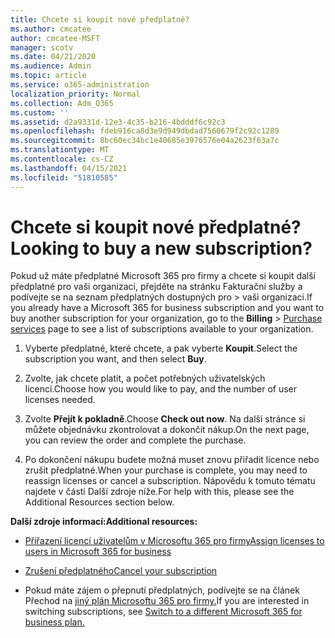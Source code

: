 ```yaml
---
title: Chcete si koupit nové předplatné?
ms.author: cmcatee
author: cmcatee-MSFT
manager: scotv
ms.date: 04/21/2020
ms.audience: Admin
ms.topic: article
ms.service: o365-administration
localization_priority: Normal
ms.collection: Adm_O365
ms.custom: ''
ms.assetid: d2a9331d-12e3-4c35-b216-4bdddf6c92c3
ms.openlocfilehash: fdeb916ca8d3e9d949dbdad7560679f2c92c1289
ms.sourcegitcommit: 8bc60ec34bc1e40685e3976576e04a2623f63a7c
ms.translationtype: MT
ms.contentlocale: cs-CZ
ms.lasthandoff: 04/15/2021
ms.locfileid: "51810585"
---
```

# <a name="looking-to-buy-a-new-subscription"></a><span data-ttu-id="3c6a9-102">Chcete si koupit nové předplatné?</span><span class="sxs-lookup"><span data-stu-id="3c6a9-102">Looking to buy a new subscription?</span></span>

<span data-ttu-id="3c6a9-103">Pokud už máte předplatné Microsoft 365 pro firmy a chcete si koupit  další předplatné pro vaši organizaci, přejděte na stránku Fakturační služby a podívejte se na seznam předplatných dostupných pro \> [](https://go.microsoft.com/fwlink/p/?linkid=868433) vaši organizaci.</span><span class="sxs-lookup"><span data-stu-id="3c6a9-103">If you already have a Microsoft 365 for business subscription and you want to buy another subscription for your organization, go to the **Billing** \> [Purchase services](https://go.microsoft.com/fwlink/p/?linkid=868433) page to see a list of subscriptions available to your organization.</span></span>
 
1. <span data-ttu-id="3c6a9-104">Vyberte předplatné, které chcete, a pak vyberte **Koupit**.</span><span class="sxs-lookup"><span data-stu-id="3c6a9-104">Select the subscription you want, and then select **Buy**.</span></span>

2. <span data-ttu-id="3c6a9-105">Zvolte, jak chcete platit, a počet potřebných uživatelských licencí.</span><span class="sxs-lookup"><span data-stu-id="3c6a9-105">Choose how you would like to pay, and the number of user licenses needed.</span></span>

3. <span data-ttu-id="3c6a9-106">Zvolte **Přejít k pokladně**.</span><span class="sxs-lookup"><span data-stu-id="3c6a9-106">Choose **Check out now**.</span></span> <span data-ttu-id="3c6a9-107">Na další stránce si můžete objednávku zkontrolovat a dokončit nákup.</span><span class="sxs-lookup"><span data-stu-id="3c6a9-107">On the next page, you can review the order and complete the purchase.</span></span>

4. <span data-ttu-id="3c6a9-108">Po dokončení nákupu budete možná muset znovu přiřadit licence nebo zrušit předplatné.</span><span class="sxs-lookup"><span data-stu-id="3c6a9-108">When your purchase is complete, you may need to reassign licenses or cancel a subscription.</span></span> <span data-ttu-id="3c6a9-109">Nápovědu k tomuto tématu najdete v části Další zdroje níže.</span><span class="sxs-lookup"><span data-stu-id="3c6a9-109">For help with this, please see the Additional Resources section below.</span></span>

 <span data-ttu-id="3c6a9-110">**Další zdroje informací:**</span><span class="sxs-lookup"><span data-stu-id="3c6a9-110">**Additional resources:**</span></span>
  
- [<span data-ttu-id="3c6a9-111">Přiřazení licencí uživatelům v Microsoftu 365 pro firmy</span><span class="sxs-lookup"><span data-stu-id="3c6a9-111">Assign licenses to users in Microsoft 365 for business</span></span>](https://docs.microsoft.com/microsoft-365/admin/add-users/add-users)
    
- [<span data-ttu-id="3c6a9-112">Zrušení předplatného</span><span class="sxs-lookup"><span data-stu-id="3c6a9-112">Cancel your subscription</span></span>](https://docs.microsoft.com/microsoft-365/commerce/subscriptions/cancel-your-subscription)
    
- <span data-ttu-id="3c6a9-113">Pokud máte zájem o přepnutí předplatných, podívejte se na článek Přechod na [jiný plán Microsoftu 365 pro firmy.](https://docs.microsoft.com/microsoft-365/commerce/subscriptions/switch-to-a-different-plan)</span><span class="sxs-lookup"><span data-stu-id="3c6a9-113">If you are interested in switching subscriptions, see [Switch to a different Microsoft 365 for business plan.](https://docs.microsoft.com/microsoft-365/commerce/subscriptions/switch-to-a-different-plan)</span></span>
